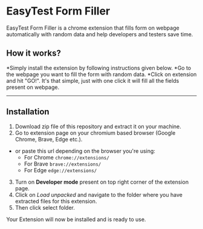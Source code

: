 # EasyTest Form Filler

EasyTest Form Filler is a chrome extension that fills form on webpage automatically with random data and help developers and testers save time.

## How it works?

*Simply install the extension by following instructions given below.
*Go to the webpage you want to fill the form with random data.
*Click on extension and hit "GO!".
It's that simple, just with one click it will fill all the fields present on webpage.

---

## Installation

1. Download zip file of this repository and extract it on your machine.
2. Go to extension page on your chromium based browser (Google Chrome, Brave, Edge etc.).
  - or paste this url depending on the browser you're using:
    - For Chrome `chrome://extensions/`
    - For Brave `brave://extensions/`
    - For Edge `edge://extensions/`
3. Turn on __Developer mode__ present on top right corner of the extension page.
4. Click on _Load unpacked_ and navigate to the folder where you have extracted files for this extension.
5. Then click select folder.

Your Extension will now be installed and is ready to use.

